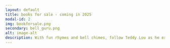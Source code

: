 ```yaml
---
layout: default
title: books for sale - coming in 2025
modal-id: 2
img: bookforsale.png
secondary: bell_guru.png
alt: image-alt
description: With fun rhymes and bell chimes, follow Teddy Lou as he explores his fascination with bells. When Teddy questions whether bells have strange smells, he must leap to learn more and even work out a scientific solution to his safety! Will our favorite bell explorer find his answer before the bell rings? <br /><br />Brandylane Publishers will publish Teddy Lou, Bell Guru. It is anticipated to be available for sale by summer 2025.
---
```


